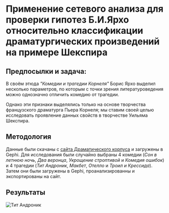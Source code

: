 # Применение сетевого анализа для проверки гипотез Б.И.Ярхо относительно классификации драматургических произведений на примере Шекспира
## Предпосылки и задача:

В своём этюда _"Комедии и трагедии Корнеля"_ Борис Ярхо выделил несколько параметров, по которым с точки зрения литературоведения можно однозначно отличить комедию от трагедии.

Однако эти признаки выделялись только на основе творчества французского драматурга Пьера Корнеля; мы ставим своей целью исследовать проявление данных свойств в творчестве Уильяма Шекспира.

## Методология

Данные были скачаны с [сайта Драматического корпуса](https://dracor.org/shake) и загружены в Gephi. Для исследования были случайно выбраны 4 комедии (_Сон в летнюю ночь_, _Два веронца_, _Укрощение строптивой_ и _Комедия ошибок_) и 4 трагедии (_Тит Андроник_, _Макбет_, _Отелло_ и _Троил и Крессида_). Затем они были загружены в Gephi, проанализированны и экспортированы на сайт.

## Результаты
![Тит Андроник](graph_pictures/tit)
